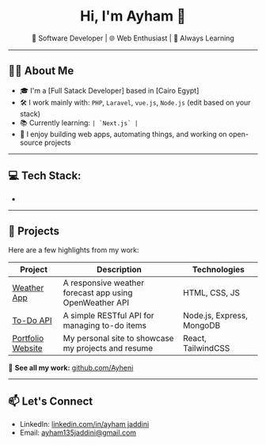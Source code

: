 <h1 align="center">Hi, I'm Ayham 👋</h1>
<p align="center">
  🎯 Software Developer | 🌐 Web Enthusiast | 🚀 Always Learning
</p>

---

## 🧑‍💻 About Me

- 🎓 I'm a [Full Satack Developer] based in [Cairo Egypt]
- 🛠️ I work mainly with: `PHP`, `Laravel`, `vue.js`, `Node.js` (edit based on your stack)
- 📚 Currently learning: `` | `Next.js` | ``
- 🌱 I enjoy building web apps, automating things, and working on open-source projects

---

## 💻 Tech Stack:

-

---

## 🚀 Projects

Here are a few highlights from my work:

| Project | Description | Technologies |
|--------|-------------|--------------|
| [Weather App](https://github.com/yourusername/weather-app) | A responsive weather forecast app using OpenWeather API | HTML, CSS, JS |
| [To-Do API](https://github.com/yourusername/todo-api) | A simple RESTful API for managing to-do items | Node.js, Express, MongoDB |
| [Portfolio Website](https://github.com/yourusername/portfolio-site) | My personal site to showcase my projects and resume | React, TailwindCSS |

🔗 **See all my work:** [github.com/Ayheni](https://github.com/Ayheni)

---

## 📫 Let's Connect

- LinkedIn: [linkedin.com/in/ayham jaddini](https://www.linkedin.com/in/ayham-jaddini-431563362/)
- Email: ayham135jaddini@gmail.com
